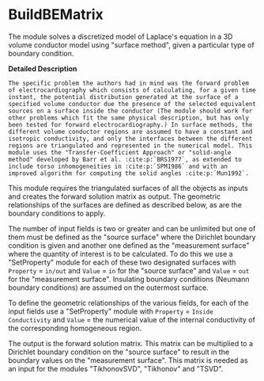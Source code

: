 # BuildBEMatrix

The module solves a discretized model of Laplace's equation in a 3D volume conductor model using "surface method", given a particular type of boundary condition.

**Detailed Description**

```eval_rst
The specific problem the authors had in mind was the forward problem of electrocardiography which consists of calculating, for a given time instant, the potential distribution generated at the surface of a specified volume conductor due the presence of the selected equivalent sources on a surface inside the conductor (The module should work for other problems which fit the same physical description, but has only been tested for forward electrocardiography.) In surface methods, the different volume conductor regions are assumed to have a constant and isotropic conductivity, and only the interfaces between the different regions are triangulated and represented in the numerical model. This module uses the "Transfer-Coefficient Approach" or "solid-angle method" developed by Barr et al. :cite:p:`BRS1977`, as extended to include torso inhomogeneities in :cite:p:`SPM1986` and with an improved algorithm for computing the solid angles :cite:p:`Mun1992`.
```

This module requires the triangulated surfaces of all the objects as inputs and creates the forward solution matrix as output. The geometric relationships of the surfaces are defined as described below, as are the boundary conditions to apply.

The number of input fields is two or greater and can be unlimited but one of them must be defined as the "source surface" where the Dirichlet boundary condition is given and another one defined as the "measurement surface" where the quantity of interest is to be calculated. To do this we use a "SetProperty" module for each of these two designated surfaces with `Property` = `in/out` and `Value` = `in` for the "source surface" and `Value` = `out` for the "measurement surface". Insulating boundary conditions (Neumann boundary conditions) are assumed on the outermost surface.

To define the geometric relationships of the various fields, for each of the input fields use a "SetProperty" module with `Property` = `Inside Conductivity` and `Value` = the numerical value of the internal conductivity of the corresponding homogeneous region.

The output is the forward solution matrix. This matrix can be multiplied to a Dirichlet boundary condition on the "source surface" to result in the boundary values on the "measurement surface". This matrix is needed as an input for the modules "TikhonovSVD", "Tikhonov" and "TSVD".
